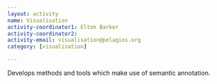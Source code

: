 ```yaml
---
layout: activity
name: Visualisation
activity-coordinator1: Elton Barker
activity-coordinator2:
activity-email: visualisation@pelagios.org
category: [visualisation]

---
```


Develops methods and tools which make use of semantic annotation.
